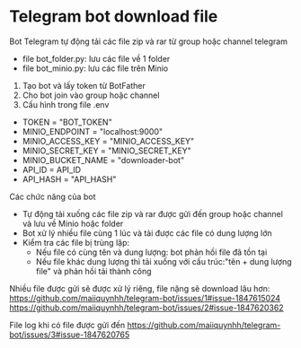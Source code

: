 # Telegram bot download file
Bot Telegram tự động tải các file zip và rar từ group hoặc channel telegram

- file bot_folder.py: lưu các file về 1 folder
- file bot_minio.py: lưu các file trên Minio

1. Tạo bot và lấy token từ BotFather
2. Cho bot join vào group hoặc channel
3. Cấu hình trong file .env
- TOKEN = "BOT_TOKEN" 
- MINIO_ENDPOINT = "localhost:9000"
- MINIO_ACCESS_KEY = "MINIO_ACCESS_KEY"
- MINIO_SECRET_KEY = "MINIO_SECRET_KEY"
- MINIO_BUCKET_NAME = "downloader-bot"
- API_ID = API_ID 
- API_HASH = "API_HASH"

Các chức năng của bot
- Tự động tải xuống các file zip và rar được gửi đến group hoặc channel và lưu về Minio hoặc folder
- Bot xử lý nhiều file cùng 1 lúc và tải được các file có dung lượng lớn
- Kiểm tra các file bị trùng lặp: 
  - Nếu file có cùng tên và dung lượng: bot phản hồi file đã tồn tại
  - Nếu file khác dung lượng thì tải xuống với cấu trúc:"tên + dung lượng file" và phản hồi tải thành công

Nhiều file được gửi sẽ được xử lý riêng, file nặng sẽ download lâu hơn:
https://github.com/maiiquynhh/telegram-bot/issues/1#issue-1847615024
https://github.com/maiiquynhh/telegram-bot/issues/2#issue-1847620362 

File log khi có file được gửi đến
https://github.com/maiiquynhh/telegram-bot/issues/3#issue-1847620765






